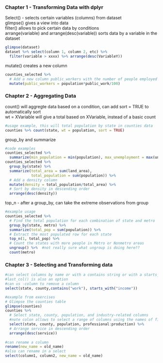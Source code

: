 ### Chapter 1 - Transforming Data with dplyr   
Select() - selects certain variables (columns) from dataset  
glimpse() gives a view into data  
filter() allows to pick certain data by conditions  
arrange(variable) and arrange(desc(variable)) sorts data by a variable in the dataset  
```r
glimpse(dataset)
dataset %>% select(column 1, column 2, etc) %>%
  filter(variable > xxxx) %>% arrange(desc(VariableY))
```
mutate() creates a new column  
```r
counties_selected %>%
  # Add a new column public_workers with the number of people employed in public work
  mutate(public_workers = population*public_work/100)
```
### Chapter 2 - Aggregating Data
count() will aggregte data based on a condition, can add sort = TRUE to automatically sort  
  wt = XVariable will give a total based on XVariable, instead of a basic count
```r
#usage example, this will total population by state in counties data 
counties %>% count(state, wt = population, sort = TRUE)
```
group_by and summarize
```r
#code examples
counties_selected %>%
  summarize(min_population = min(population), max_unemployment = max(unemployment), average_income = mean(income))
counties_selected %>%
  group_by(state) %>%
  summarize(total_area = sum(land_area),
            total_population = sum(population)) %>%
  # Add a density column
  mutate(density = total_population/total_area) %>%
  # Sort by density in descending order
  arrange(desc(density))
```
top_n - after a group_by, can take the extreme observations from group  
```r
#example usage
counties_selected %>%
  # Find the total population for each combination of state and metro
  group_by(state, metro) %>%
  summarize(total_pop = sum(population)) %>%
  # Extract the most populated row for each state
  top_n(1, total_pop) %>%
  # Count the states with more people in Metro or Nonmetro areas
  ungroup() %>%  #not really sure what ungroup is doing here??
  count(metro)
```
### Chapter 3 - Selecting and Transforming data  
```r
#can select columns by name or with a contains string or with a starts_with or ends_with string
#last_col() is also an option
#can us -column to remove a column
select(state, county,contains("work"), starts_with("income"))

#example from exercises
# Glimpse the counties table
glimpse(counties)
counties %>%
  # Select state, county, population, and industry-related columns
  #note colon allows to select a range of columns using the names of first and last
  select(state, county, population, professional:production) %>%
  # Arrange service in descending order 
  arrange(desc(service))
 
#can rename a column
rename(new_name = old_name)
#also can rename in a select
select(column1, column2, new_name = old_name)
```
